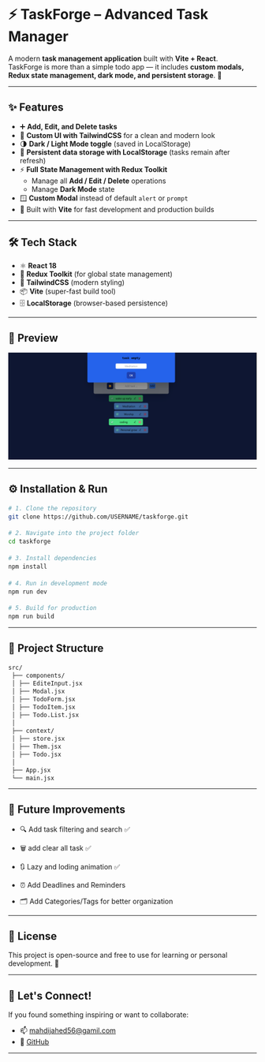 # ⚡ TaskForge – Advanced Task Manager

A modern **task management application** built with **Vite + React**.  
TaskForge is more than a simple todo app — it includes **custom modals, Redux state management, dark mode, and persistent storage**. 🚀  

---

## ✨ Features

- ➕ **Add, Edit, and Delete tasks**
- 🎨 **Custom UI with TailwindCSS** for a clean and modern look
- 🌗 **Dark / Light Mode toggle** (saved in LocalStorage)
- 💾 **Persistent data storage with LocalStorage** (tasks remain after refresh)
- ⚡ **Full State Management with Redux Toolkit**  
  - Manage all **Add / Edit / Delete** operations  
  - Manage **Dark Mode** state
- 🪟 **Custom Modal** instead of default `alert` or `prompt`
- 🚀 Built with **Vite** for fast development and production builds

---

## 🛠️ Tech Stack

- ⚛️ **React 18**
- 🎯 **Redux Toolkit** (for global state management)
- 💨 **TailwindCSS** (modern styling)
- 📦 **Vite** (super-fast build tool)
- 🗄️ **LocalStorage** (browser-based persistence)

---

## 📸 Preview

![App Screenshot](./src/assets/Screenshot%20Taskforge.png)

---

## ⚙️ Installation & Run

```bash
# 1. Clone the repository
git clone https://github.com/USERNAME/taskforge.git

# 2. Navigate into the project folder
cd taskforge

# 3. Install dependencies
npm install

# 4. Run in development mode
npm run dev

# 5. Build for production
npm run build

```

---

## 📂 Project Structure
```
src/
 ├── components/  
 │ ├── EditeInput.jsx
 │ ├── Modal.jsx
 │ ├── TodoForm.jsx  
 │ ├── TodoItem.jsx
 │ ├── Todo.List.jsx
 │     
 ├── context/   
 │ ├── store.jsx
 │ ├── Them.jsx
 │ ├── Todo.jsx 
 │     
 ├── App.jsx
 └── main.jsx

```

---

## 🚀 Future Improvements

- 🔍 Add task filtering and search ✅

- 🗑️ add clear all task ✅

- 🔃 Lazy and loding animation ✅

- ⏰ Add Deadlines and Reminders

- 🗂️ Add Categories/Tags for better organization

---

## 📜 License

This project is open-source and free to use for learning or personal development. 🙌

---

## 🤝 Let's Connect!

If you found something inspiring or want to collaborate:

- 📫 mahdijahed56@gamil.com
- 🐙 [GitHub](https://github.com/MahdiJDS) 

---